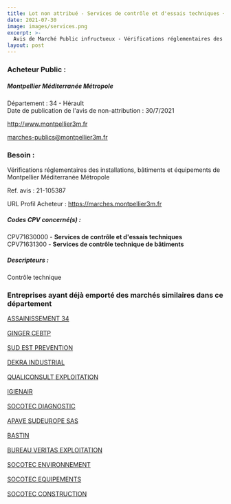 ```yaml
---
title: Lot non attribué - Services de contrôle et d'essais techniques + autres services
date: 2021-07-30
image: images/services.png
excerpt: >-
  Avis de Marché Public infructueux - Vérifications réglementaires des installations, bâtiments et équipements de Montpellier Méditerranée Métropole
layout: post
---
```


### Acheteur Public :
##### Montpellier Méditerranée Métropole
Département : 34 - Hérault<br/>
Date de publication de l'avis de non-attribution : 30/7/2021


http://www.montpellier3m.fr

marches-publics@montpellier3m.fr


### Besoin :

Vérifications réglementaires des installations, bâtiments et équipements de Montpellier Méditerranée Métropole

Ref. avis : 21-105387

URL Profil Acheteur : https://marches.montpellier3m.fr

##### Codes CPV concerné(s) :
CPV71630000 - **Services de contrôle et d'essais techniques** <br/>
CPV71631300 - **Services de contrôle technique de bâtiments** <br/>

##### Descripteurs :
Contrôle technique <br/>

### Entreprises ayant déjà emporté des marchés similaires dans ce département
<a href="/entreprise-553/siren-389566951">ASSAINISSEMENT 34</a><br/><br/>
<a href="/entreprise-557/siren-412442519">GINGER CEBTP</a><br/><br/>
<a href="/entreprise-560/siren-432753911">SUD EST PREVENTION</a><br/><br/>
<a href="/entreprise-560/siren-433250834">DEKRA INDUSTRIAL</a><br/><br/>
<a href="/entreprise-561/siren-442848925">QUALICONSULT EXPLOITATION</a><br/><br/>
<a href="/entreprise-563/siren-449977131">IGIENAIR</a><br/><br/>
<a href="/entreprise-564/siren-479076838">SOCOTEC DIAGNOSTIC</a><br/><br/>
<a href="/entreprise-570/siren-518720925">APAVE SUDEUROPE SAS</a><br/><br/>
<a href="/entreprise-572/siren-539969949">BASTIN</a><br/><br/>
<a href="/entreprise-575/siren-790184675">BUREAU VERITAS EXPLOITATION</a><br/><br/>
<a href="/entreprise-580/siren-834096497">SOCOTEC ENVIRONNEMENT</a><br/><br/>
<a href="/entreprise-580/siren-834096695">SOCOTEC EQUIPEMENTS</a><br/><br/>
<a href="/entreprise-580/siren-834157513">SOCOTEC CONSTRUCTION</a><br/><br/>
